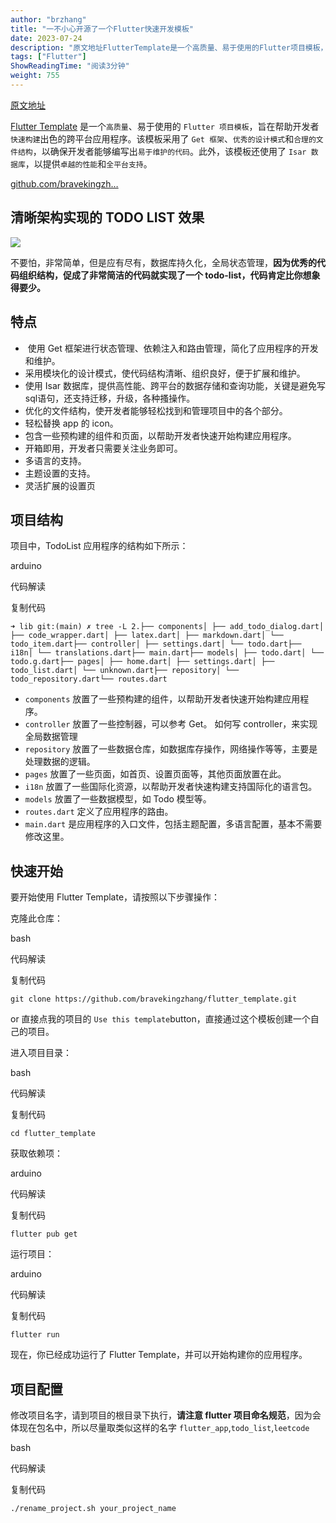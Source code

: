 ```yaml
---
author: "brzhang"
title: "一不小心开源了一个Flutter快速开发模板"
date: 2023-07-24
description: "原文地址FlutterTemplate是一个高质量、易于使用的Flutter项目模板，旨在帮助开发者快速构建出色的跨平台应用程序。该模板采用了Get框架、优秀的设计模式和合理的文件结构，"
tags: ["Flutter"]
ShowReadingTime: "阅读3分钟"
weight: 755
---
```

[原文地址](https://link.juejin.cn?target=https%3A%2F%2Fcloud.tencent.com%2Fdeveloper%2Farticle%2F2304837 "https://cloud.tencent.com/developer/article/2304837")

[Flutter Template](https://link.juejin.cn?target=https%3A%2F%2Fgithub.com%2Fbravekingzhang%2Fflutter_template.git "https://github.com/bravekingzhang/flutter_template.git") 是一个`高质量`、易于使用的 `Flutter 项目模板`，旨在帮助开发者`快速构建`出色的跨平台应用程序。该模板采用了 `Get 框架`、`优秀的设计模式`和`合理的文件结构`，以确保开发者能够编写出`易于维护的代码`。此外，该模板还使用了 `Isar 数据库`，以提供`卓越的性能`和`全平台支持`。

[github.com/bravekingzh…](https://link.juejin.cn?target=https%3A%2F%2Fgithub.com%2Fbravekingzhang%2Fflutter_template.git "https://github.com/bravekingzhang/flutter_template.git")

清晰架构实现的 TODO LIST 效果
--------------------

![](https://p6-juejin.byteimg.com/tos-cn-i-k3u1fbpfcp/aed32590dadd4fd180cc08e05f0a8834~tplv-k3u1fbpfcp-zoom-in-crop-mark:1512:0:0:0.awebp?)

不要怕，非常简单，但是应有尽有，数据库持久化，全局状态管理，**因为优秀的代码组织结构，促成了非常简洁的代码就实现了一个 todo-list，代码肯定比你想象得要少。**

特点
--

*    使用 Get 框架进行状态管理、依赖注入和路由管理，简化了应用程序的开发和维护。
*   采用模块化的设计模式，使代码结构清晰、组织良好，便于扩展和维护。
*   使用 Isar 数据库，提供高性能、跨平台的数据存储和查询功能，关键是避免写sql语句，还支持迁移，升级，各种搔操作。
*   优化的文件结构，使开发者能够轻松找到和管理项目中的各个部分。
*   轻松替换 app 的 icon。
*   包含一些预构建的组件和页面，以帮助开发者快速开始构建应用程序。
*   开箱即用，开发者只需要关注业务即可。
*   多语言的支持。
*   主题设置的支持。
*   灵活扩展的设置页

项目结构
----

项目中，TodoList 应用程序的结构如下所示：

arduino

 代码解读

复制代码

`➜ lib git:(main) ✗ tree -L 2.├── components│ ├── add_todo_dialog.dart│ ├── code_wrapper.dart│ ├── latex.dart│ ├── markdown.dart│ └── todo_item.dart├── controller│ ├── settings.dart│ └── todo.dart├── i18n│ └── translations.dart├── main.dart├── models│ ├── todo.dart│ └── todo.g.dart├── pages│ ├── home.dart│ ├── settings.dart│ ├── todo_list.dart│ └── unknown.dart├── repository│ └── todo_repository.dart└── routes.dart`

*   `components` 放置了一些预构建的组件，以帮助开发者快速开始构建应用程序。
*   `controller` 放置了一些控制器，可以参考 Get。 如何写 controller，来实现全局数据管理
*   `repository` 放置了一些数据仓库，如数据库存操作，网络操作等等，主要是处理数据的逻辑。
*   `pages` 放置了一些页面，如首页、设置页面等，其他页面放置在此。
*   `i18n` 放置了一些国际化资源，以帮助开发者快速构建支持国际化的语言包。
*   `models` 放置了一些数据模型，如 Todo 模型等。
*   `routes.dart` 定义了应用程序的路由。
*   `main.dart` 是应用程序的入口文件，包括主题配置，多语言配置，基本不需要修改这里。

快速开始
----

要开始使用 Flutter Template，请按照以下步骤操作：

克隆此仓库：

bash

 代码解读

复制代码

`git clone https://github.com/bravekingzhang/flutter_template.git`

or 直接点我的项目的 `Use this template`button，直接通过这个模板创建一个自己的项目。

进入项目目录：

bash

 代码解读

复制代码

`cd flutter_template`

获取依赖项：

arduino

 代码解读

复制代码

`flutter pub get`

运行项目：

arduino

 代码解读

复制代码

`flutter run`

现在，你已经成功运行了 Flutter Template，并可以开始构建你的应用程序。

项目配置
----

修改项目名字，请到项目的根目录下执行，**请注意 flutter 项目命名规范**，因为会体现在包名中，所以尽量取类似这样的名字 `flutter_app`,`todo_list`,`leetcode`

bash

 代码解读

复制代码

`./rename_project.sh your_project_name`